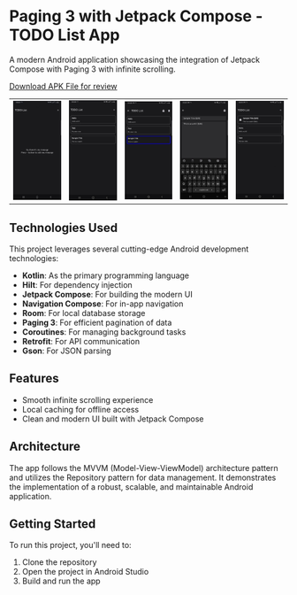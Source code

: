 # Paging 3 with Jetpack Compose - TODO List App

A modern Android application showcasing the integration of Jetpack Compose with Paging 3 with infinite scrolling.

<a href="https://github.com/javiddeveloper/TODO-List-compose/blob/master/app-debug.apk">Download APK File for review</a>

<table>
  <tr>
    <td><img src="1.jpg" alt="Home Screen" width="300"/></td>
    <td><img src="2.jpg" alt="Home Screen" width="300"/></td>
    <td><img src="3.jpg" alt="Home Screen" width="300"/></td>
    <td><img src="4.jpg" alt="Home Screen" width="300"/></td>
    <td><img src="6.jpg" alt="Home Screen" width="300"/></td>
  </tr>
</table>

## Technologies Used

This project leverages several cutting-edge Android development technologies:

- **Kotlin**: As the primary programming language
- **Hilt**: For dependency injection
- **Jetpack Compose**: For building the modern UI
- **Navigation Compose**: For in-app navigation
- **Room**: For local database storage
- **Paging 3**: For efficient pagination of data
- **Coroutines**: For managing background tasks
- **Retrofit**: For API communication
- **Gson**: For JSON parsing

## Features

- Smooth infinite scrolling experience
- Local caching for offline access
- Clean and modern UI built with Jetpack Compose

## Architecture

The app follows the MVVM (Model-View-ViewModel) architecture pattern and utilizes the Repository pattern for data management. It demonstrates the implementation of a robust, scalable, and maintainable Android application.

## Getting Started

To run this project, you'll need to:

1. Clone the repository
2. Open the project in Android Studio
3. Build and run the app
